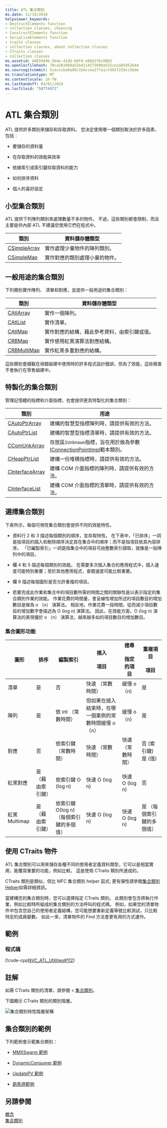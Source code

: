 ```yaml
---
title: ATL 集合類別
ms.date: 11/19/2018
helpviewer_keywords:
- DestructElements function
- collection classes, choosing
- ConstructElements function
- SerializeElements function
- traits classes
- collection classes, about collection classes
- CTraits classes
- collection classes
ms.assetid: 4d619d46-5b4e-41dd-b9fd-e86b1fbc00b5
ms.openlocfilehash: 70ca283468a51b4214273698a532ce2a85d52b44
ms.sourcegitcommit: 5cecccba0a96c1b4ccea1f7a1cfd91f259cc5bde
ms.translationtype: MT
ms.contentlocale: zh-TW
ms.lasthandoff: 04/01/2019
ms.locfileid: "58774972"
---
```

# <a name="atl-collection-classes"></a>ATL 集合類別

ATL 提供許多類別來儲存和存取資料。 您決定使用哪一個類別取決於許多因素，包括：

- 要儲存的資料量

- 在存取資料的效能與效率

- 依據索引或索引鍵存取資料的能力

- 如何排序資料

- 個人的喜好設定

## <a name="small-collection-classes"></a>小型集合類別

ATL 提供下列陣列類別來處理數量不多的物件。 不過，這些類別都會限制，而且主要是供內部 ATL 不建議您使用它們在程式中。

|類別|資料儲存體類型|
|-----------|--------------------------|
|[CSimpleArray](../atl/reference/csimplearray-class.md)|實作處理少量物件的陣列類別。|
|[CSimpleMap](../atl/reference/csimplemap-class.md)|實作對應的類別處理小量的物件。|

## <a name="general-purpose-collection-classes"></a>一般用途的集合類別

下列類別實作陣列、 清單和對應，並提供一般用途的集合類別：

|類別|資料儲存體類型|
|-----------|--------------------------|
|[CAtlArray](../atl/reference/catlarray-class.md)|實作一個陣列。|
|[CAtlList](../atl/reference/catllist-class.md)|實作清單。|
|[CAtlMap](../atl/reference/catlmap-class.md)|實作對應的結構，藉此參考資料，由索引鍵或值。|
|[CRBMap](../atl/reference/crbmap-class.md)|實作使用紅黑演算法對應結構。|
|[CRBMultiMap](../atl/reference/crbmultimap-class.md)|實作紅黑多重對應的結構。|

這些類別會攔截在偵錯組建中使用時的許多程式設計錯誤，但為了效能，這些檢查不會執行在零售組建中。

## <a name="specialized-collection-classes"></a>特製化的集合類別

管理記憶體的指標和介面指標，也會提供更具特製化的集合類別：

|類別|用途|
|-----------|-------------|
|[CAutoPtrArray](../atl/reference/cautoptrarray-class.md)|建構的智慧型指標陣列時，請提供有效的方法。|
|[CAutoPtrList](../atl/reference/cautoptrlist-class.md)|建構的智慧型指標清單時，請提供有效的方法。|
|[CComUnkArray](../atl/reference/ccomunkarray-class.md)|存放區`IUnknown`指標，旨在用於做為參數[IConnectionPointImpl](../atl/reference/iconnectionpointimpl-class.md)範本類別。|
|[CHeapPtrList](../atl/reference/cheapptrlist-class.md)|建構一份堆積指標時，請提供有效的方法。|
|[CInterfaceArray](../atl/reference/cinterfacearray-class.md)|建構 COM 介面指標的陣列時，請提供有效的方法。|
|[CInterfaceList](../atl/reference/cinterfacelist-class.md)|建構 COM 介面指標的清單時，請提供有效的方法。|

## <a name="choosing-a-collection-class"></a>選擇集合類別

下表所示，每個可用性集合類別會提供不同的效能特性。

- 資料行 2 和 3 描述每個類別的順序，並存取特性。 在下表中，「已排序」一詞是指項目的插入和刪除順序決定其在集合中的順序；而不是指項目依其內容排序。 「已編製索引」一詞是指集合中的項目可由整數索引擷取，就像是一般陣列中的項目。

- 欄 4 和 5 描述每個類別的效能。 在需要多次插入集合的應用程式中，插入速度可能特別重要；至於其他應用程式，查閱速度可能比較重要。

- 欄 6 描述每個圖形是否允許重複的項目。

- 若要完成此作業和集合中的項目數所需的時間之間的關聯性是以表示指定的集合類別作業的效能。 作業花費的時間量，會呈線性增加所述的項目數目的增加數目是做為 o （n） 演算法。 相反地，作業花費一段時間，從而減少項目數目的增加數字會描述為 O (log n) 演算法。 因此，在效能方面，O (log n) 演算法的表現優於 o （n） 演算法，越來越多如的項目數目的增加數目。

### <a name="collection-shape-features"></a>集合圖形功能

|圖形|排序|編製索引|插入<br /><br /> 項目|搜尋<br /><br /> 指定的項目|重複項目<br /><br /> 項目|
|-----------|--------------|--------------|---------------------------|--------------------------------------|-----------------------------|
|清單|是|否|快速 （常數時間）|緩慢 o （n)|是|
|陣列|是|依 int （常數時間）|但如果在插入結束時，在哪一個案例的常數時間緩慢 o （n）|緩慢 o （n)|是|
|對應|否|依索引鍵 （常數時間）|快速 （常數時間）|快速 （常數時間）|否 (索引鍵) 是 (值)|
|紅黑對應|是 （藉由索引鍵）|依索引鍵 O (log n)|快速 O (log n)|快速 O (log n)|否|
|紅黑 Multimap|是 （藉由索引鍵）|依索引鍵 O(log n) （每個索引鍵的多個值）|快速 O (log n)|快速 O (log n)|是 （每個索引鍵的多個值）|

## <a name="using-ctraits-objects"></a>使用 CTraits 物件

ATL 集合類別可以用來儲存各種不同的使用者定義資料類型，它可以是相當實用，能覆寫重要的功能，例如比較。 這是使用 CTraits 類別所達成的。

CTraits 類別是類似，但比 MFC 集合類別 helper 函式; 更有彈性請參閱[集合類別 Helper](../mfc/reference/collection-class-helpers.md)如需詳細資訊。

當建構您的集合類別時，您可以選擇指定 CTraits 類別。 此類別會包含將執行作業，例如比較時所組成的集合類別的方法呼叫的程式碼。 例如，如果您的清單物件中包含您自己的使用者定義結構，您可能想要重新定義等號比較測試，只比較 特定的成員變數。 如此一來，清單物件的 Find 方法會更有用的方式運作。

## <a name="example"></a>範例

### <a name="code"></a>程式碼

[!code-cpp[NVC_ATL_Utilities#112](../atl/codesnippet/cpp/atl-collection-classes_1.cpp)]

## <a name="comments"></a>註解

如需 CTraits 類別的清單，請參閱 <<c0> [ 集合類別](../atl/collection-classes.md)。

下圖顯示 CTraits 類別的類別階層。

![集合類別特性階層架構](../atl/media/vctraitscollectionclasseshierarchy.gif "的集合類別特性階層架構")

## <a name="collection-classes-samples"></a>集合類別的範例

下列範例會示範集合類別：

- [MMXSwarm 範例](../overview/visual-cpp-samples.md)

- [DynamicConsumer 範例](../overview/visual-cpp-samples.md)

- [UpdatePV 範例](https://github.com/Microsoft/VCSamples/tree/master/VC2010Samples/ATL/OLEDB/Provider/UPDATEPV)

- [跑馬燈範例](../overview/visual-cpp-samples.md)

## <a name="see-also"></a>另請參閱

[概念](../atl/active-template-library-atl-concepts.md)<br/>
[集合類別](../atl/collection-classes.md)
